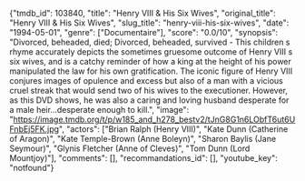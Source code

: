 {"tmdb_id": 103840, "title": "Henry VIII & His Six Wives", "original_title": "Henry VIII & His Six Wives", "slug_title": "henry-viii-his-six-wives", "date": "1994-05-01", "genre": ["Documentaire"], "score": "0.0/10", "synopsis": "Divorced, beheaded, died; Divorced, beheaded, survived - This children s rhyme accurately depicts the sometimes gruesome outcome of Henry VIII s six wives, and is a catchy reminder of how a king at the height of his power manipulated the law for his own gratification. The iconic figure of Henry VIII conjures images of opulence and excess but also of a man with a vicious cruel streak that would send two of his wives to the executioner. However, as this DVD shows, he was also a caring and loving husband desperate for a male heir...desperate enough to kill.", "image": "https://image.tmdb.org/t/p/w185_and_h278_bestv2/tJnG8G1n6LObfT6ut6UFnbEj5FK.jpg", "actors": ["Brian Ralph (Henry VIII)", "Kate Dunn (Catherine of Aragon)", "Kate Temple-Brown (Anne Boleyn)", "Sharon Baylis (Jane Seymour)", "Glynis Fletcher (Anne of Cleves)", "Tom Dunn (Lord Mountjoy)"], "comments": [], "recommandations_id": [], "youtube_key": "notfound"}